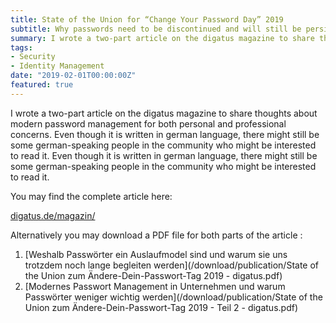 ```yaml
---
title: State of the Union for “Change Your Password Day” 2019
subtitle: Why passwords need to be discontinued and will still be persisting
summary: I wrote a two-part article on the digatus magazine to share thoughts about modern password management for both personal and professional concerns (german language only).
tags:
- Security
- Identity Management
date: "2019-02-01T00:00:00Z"
featured: true
---
```


I wrote a two-part article on the digatus magazine to share thoughts about modern password management for both personal and professional concerns. Even though it is written in german language, there might still be some german-speaking people in the community who might be interested to read it.
Even though it is written in german language, there might still be some german-speaking people in the community who might be interested to read it.

You may find the complete article here:

[digatus.de/magazin/](https://digatus.de/weshalb-passwoerter-ein-auslaufmodel-sind-und-warum-sie-uns-trotzdem-noch-lange-begleiten-werden/)

Alternatively you may download a PDF file for both parts of the article :

1. [Weshalb Passwörter ein Auslaufmodel sind und warum sie uns trotzdem noch lange begleiten werden](/download/publication/State of the Union zum Ändere-Dein-Passwort-Tag 2019 - digatus.pdf)
2. [Modernes Passwort Management in Unternehmen und warum Passwörter weniger wichtig werden](/download/publication/State of the Union zum Ändere-Dein-Passwort-Tag 2019 - Teil 2 - digatus.pdf)
